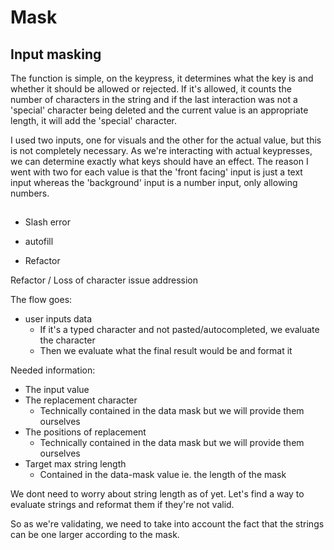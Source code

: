 # Mask

## Input masking

The function is simple, on the keypress, it determines what the key is and whether it should be allowed or rejected. If it's allowed, it counts the number of characters in the string and if the last interaction was not a 'special' character being deleted and the current value is an appropriate length, it will add the 'special' character.

I used two inputs, one for visuals and the other for the actual value, but this is not completely necessary. As we're interacting with actual keypresses, we can determine exactly what keys should have an effect. The reason I went with two for each value is that the 'front facing' input is just a text input whereas the 'background' input is a number input, only allowing numbers.

## 

* Slash error

* autofill

* Refactor

Refactor / Loss of character issue addression

The flow goes:
* user inputs data
	* If it's a typed character and not pasted/autocompleted, we evaluate the character
	* Then we evaluate what the final result would be and format it

Needed information:
* The input value
* The replacement character
	* Technically contained in the data mask but we will provide them ourselves
* The positions of replacement
	* Technically contained in the data mask but we will provide them ourselves
* Target max string length
	* Contained in the data-mask value ie. the length of the mask


We dont need to worry about string length as of yet. Let's find a way to evaluate strings and reformat them if they're not valid.

So as we're validating, we need to take into account the fact that the strings can be one larger according to the mask.